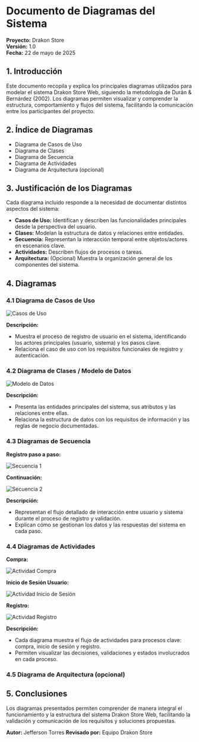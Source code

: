 # Documento de Diagramas del Sistema

**Proyecto:** Drakon Store  
**Versión:** 1.0  
**Fecha:** 22 de mayo de 2025

## 1. Introducción

Este documento recopila y explica los principales diagramas utilizados para modelar el sistema Drakon Store Web, siguiendo la metodología de Durán & Bernárdez (2002). Los diagramas permiten visualizar y comprender la estructura, comportamiento y flujos del sistema, facilitando la comunicación entre los participantes del proyecto.

## 2. Índice de Diagramas
- Diagrama de Casos de Uso
- Diagrama de Clases
- Diagrama de Secuencia
- Diagrama de Actividades
- Diagrama de Arquitectura (opcional)

## 3. Justificación de los Diagramas
Cada diagrama incluido responde a la necesidad de documentar distintos aspectos del sistema:
- **Casos de Uso:** Identifican y describen las funcionalidades principales desde la perspectiva del usuario.
- **Clases:** Modelan la estructura de datos y relaciones entre entidades.
- **Secuencia:** Representan la interacción temporal entre objetos/actores en escenarios clave.
- **Actividades:** Describen flujos de procesos o tareas.
- **Arquitectura:** (Opcional) Muestra la organización general de los componentes del sistema.

## 4. Diagramas

### 4.1 Diagrama de Casos de Uso

![Casos de Uso](Imagenes/Diagrama%20de%20Caso%20de%20Uso%20(Registro).png)

**Descripción:**
- Muestra el proceso de registro de usuario en el sistema, identificando los actores principales (usuario, sistema) y los pasos clave.
- Relaciona el caso de uso con los requisitos funcionales de registro y autenticación.

### 4.2 Diagrama de Clases / Modelo de Datos

![Modelo de Datos](Imagenes/Diagrama%20Modelo%20De%20Datos.jpg)

**Descripción:**
- Presenta las entidades principales del sistema, sus atributos y las relaciones entre ellas.
- Relaciona la estructura de datos con los requisitos de información y las reglas de negocio documentadas.

### 4.3 Diagramas de Secuencia

**Registro paso a paso:**

![Secuencia 1](Imagenes/Diagrama%20de%20Secuencia(Paso%20a%20%20Paso).png)

**Continuación:**

![Secuencia 2](Imagenes/Diagrama%20de%20Secuencia(Paso%20a%20%20Paso)%20Parte%202.png)

**Descripción:**
- Representan el flujo detallado de interacción entre usuario y sistema durante el proceso de registro y validación.
- Explican cómo se gestionan los datos y las respuestas del sistema en cada paso.

### 4.4 Diagramas de Actividades

**Compra:**

![Actividad Compra](Imagenes/Diagrama%20de%20Actividad(Compra).png)

**Inicio de Sesión Usuario:**

![Actividad Inicio de Sesión](Imagenes/Diagrama%20de%20Actividad(Inicio%20de%20Sesi%C3%B3n%20Usuario).png)

**Registro:**

![Actividad Registro](Imagenes/Diagrama%20de%20Actividad(Registro).png)

**Descripción:**
- Cada diagrama muestra el flujo de actividades para procesos clave: compra, inicio de sesión y registro.
- Permiten visualizar las decisiones, validaciones y estados involucrados en cada proceso.

### 4.5 Diagrama de Arquitectura (opcional)



## 5. Conclusiones

Los diagramas presentados permiten comprender de manera integral el funcionamiento y la estructura del sistema Drakon Store Web, facilitando la validación y comunicación de los requisitos y soluciones propuestas.

**Autor:** Jefferson Torres
**Revisado por:** Equipo Drakon Store
